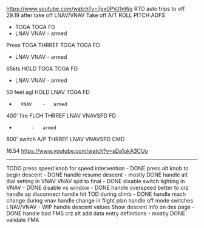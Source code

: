 https://www.youtube.com/watch?v=7gx0PVJ1nWg
RTO auto trips to off 29.19 after take off
LNAV/VNAV Take off 
A/T	ROLL	PITCH	ADFS
-	TOGA	TOGA	FD
-	LNAV	VNAV	-	armed

Press TOGA
THRREF	TOGA	TOGA	FD
-	LNAV	VNAV	-	armed

65kts
HOLD	TOGA	TOGA	FD
-	LNAV	VNAV	-	armed

50 feet agl
HOLD	LNAV	TOGA	FD
-		VNAV	-	armed

400' fire FLCH
THRREF	LNAV	VNAVSPD	FD
-			-	armed

800' switch A/P
THRREF	LNAV	VNAVSPD	CMD

16.54 https://www.youtube.com/watch?v=sDa1ukA3CUo

____
TODO
press speed knob for speed intervention - DONE
press alt knob to begin descent - DONE
handle resume descent - mostly DONE
handle alt dial setting in VNAV
VNAV spd to final - DONE
disable switch lighting in VNAV - DONE 
disable vs window - DONE
handle overspeed better to crz
handle ap disconnect
handle hit TOD during climb - DONE
handle mach change during vnav
handle change in flight plan
handle off mode switches LNAV/VNAV - WIP
handle descent values
Show descent info on des page - DONE
handle bad FMS crz alt
add data entry definitions - mostly DONE
validate FMA


